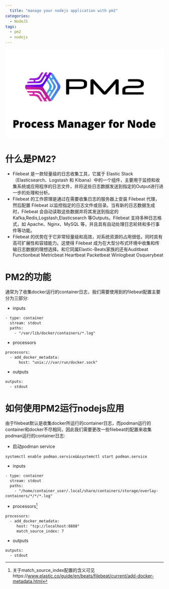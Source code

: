 ```yaml
---
  title: "manage your nodejs application with pm2"
categories:
  - NodeJS
tags:
  - pm2
  - nodejs
---
```

![pm2](/assets/images/pm2.jpeg "pm2")
# 什么是PM2?
 - Filebeat 是一款轻量级的日志收集工具，它属于 Elastic Stack（Elasticsearch、Logstash 和 Kibana）中的一个组件，主要用于监控和收集系统或应用程序的日志文件，并将这些日志数据发送到指定的Output进行进一步的处理和分析。
 - Filebeat 的工作原理是通过在需要收集日志的服务器上安装 Filebeat 代理，然后配置 Filebeat 以监控指定的日志文件或目录。当有新的日志数据生成时，Filebeat 会自动读取这些数据并将其发送到指定的 Kafka,Redis,Logstash,Elasticsearch 等Outputs。Filebeat 支持多种日志格式，如 Apache、Nginx、MySQL 等，并且具有自动处理日志轮转和多行事件等功能。
 - Filebeat 的优势在于它非常轻量级和高效，对系统资源的占用很低，同时具有高可扩展性和容错能力。这使得 Filebeat 成为在大型分布式环境中收集和传输日志数据的理想选择。和它同属Elastic-Beats家族的还有Auditbeat Functionbeat Metricbeat Heartbeat Packetbeat Winlogbeat Osquerybeat
# PM2的功能
通常为了收集docker运行的container日志，我们需要使用到的filebeat配置主要分为三部分:
- inputs
```config
- type: container
  stream: stdout
  paths:
    - "/var/lib/docker/containers/*.log"
```
- processors
```config
processors:
  - add_docker_metadata:
      host: "unix:///var/run/docker.sock"
```
- outputs
```config
outputs:
  - stdout
```
# 如何使用PM2运行nodejs应用
  由于filebeat默认是收集docker所运行的container日志，而podman运行的container和docker不尽相同，因此我们需要更改一些filebeat的配置来收集podman运行的container日志:
- 启动podman service
```shell
systemctl enable podman.service&&systemctl start podman.service
```
- inputs
```config
- type: container
  stream: stdout
  paths:
    - "/home/container_user/.local/share/containers/storage/overlay-containers/*/*/*.log"
```
- processors[^1]
```config
processors:
  - add_docker_metadata:
     host: "tcp://localhost:8888"
     match_source_index: 7
```
- outputs
```config
outputs:
  - stdout
```

[^1]: 关于match_source_index配置的含义可见https://www.elastic.co/guide/en/beats/filebeat/current/add-docker-metadata.html
<script src="{{ "/assets/js/mermaid.min.js" | relative_url }}"></script>
